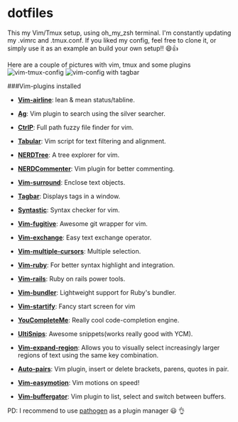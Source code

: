 dotfiles
========

This my Vim/Tmux setup, using oh_my_zsh terminal. I'm constantly updating my .vimrc and .tmux.conf. If you liked my config, feel free to clone it, or simply use it as an example an build your own setup!! :smile::+1:

Here are a couple of pictures with vim, tmux and some plugins
![vim-tmux-config](https://github.com/kriox26/dotfiles/blob/master/imgs/vim-tmux-config.png)
![vim-config with tagbar](https://github.com/kriox26/dotfiles/blob/master/imgs/vim-config.png)

###Vim-plugins installed

* **[Vim-airline](https://github.com/bling/vim-airline)**:
lean & mean status/tabline. 

* **[Ag](https://github.com/ervandew/ag)**:
Vim plugin to search using the silver searcher. 

* **[CtrlP](https://github.com/kien/ctrlp.vim)**:
Full path fuzzy file finder for vim. 

* **[Tabular](https://github.com/godlygeek/tabular)**:
Vim script for text filtering and alignment. 

* **[NERDTree](https://github.com/scrooloose/nerdtree)**:
A tree explorer for vim. 

* **[NERDCommenter](https://github.com/scrooloose/nerdcommenter)**:
Vim plugin for better commenting. 

* **[Vim-surround](https://github.com/tpope/vim-surround)**:
Enclose text objects. 

* **[Tagbar](https://github.com/majutsushi/tagbar)**:
Displays tags in a window. 

* **[Syntastic](https://github.com/scrooloose/syntastic)**:
Syntax checker for vim. 

* **[Vim-fugitive](https://github.com/tpope/vim-fugitive)**:
Awesome git wrapper for vim. 

* **[Vim-exchange](https://github.com/tommcdo/vim-exchange)**:
Easy text exchange operator. 

* **[Vim-multiple-cursors](https://github.com/terryma/vim-multiple-cursors)**:
Multiple selection. 

* **[Vim-ruby](https://github.com/vim-ruby/vim-ruby)**:
For better syntax highlight and integration. 

* **[Vim-rails](https://github.com/tpope/vim-rails)**:
Ruby on rails power tools. 

* **[Vim-bundler](https://github.com/tpope/vim-bundler)**:
Lightweight support for Ruby's bundler. 

* **[Vim-startify](https://github.com/mhinz/vim-startify)**:
Fancy start screen for vim

* **[YouCompleteMe](https://github.com/Valloric/YouCompleteMe)**:
Really cool code-completion engine. 

* **[UltiSnips](https://github.com/SirVer/ultisnips)**:
Awesome snippets(works really good with YCM). 

* **[Vim-expand-region](https://github.com/terryma/vim-expand-region)**:
Allows you to visually select increasingly larger regions of text using the same key combination. 

* **[Auto-pairs](https://github.com/jiangmiao/auto-pairs)**: 
Vim plugin, insert or delete brackets, parens, quotes in pair.

* **[Vim-easymotion](https://github.com/Lokaltog/vim-easymotion)**:
Vim motions on speed! 

* **[Vim-buffergator](https://github.com/jeetsukumaran/vim-buffergator)**:
Vim plugin to list, select and switch between buffers. 


PD: I recommend to use [pathogen](https://github.com/tpope/vim-pathogen) as a plugin manager :smiley: :ok_hand:
